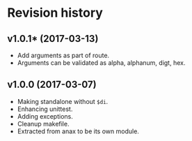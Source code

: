 Revision history
=================================

v1.0.1* (2017-03-13)
---------------------------------

* Add arguments as part of route.
* Arguments can be validated as alpha, alphanum, digt, hex.


v1.0.0 (2017-03-07)
---------------------------------

* Making standalone without `$di`.
* Enhancing unittest.
* Adding exceptions.
* Cleanup makefile.
* Extracted from anax to be its own module.
